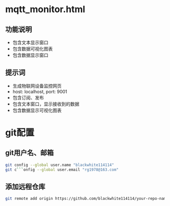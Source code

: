 # mqtt_monitor.html
## 功能说明
- 包含文本显示窗口
- 包含数据可视化图表
- 包含数据显示窗口

## 提示词 
- 生成物联网设备监控网页
- host: localhost, port: 9001
- 包含订阅、发布
- 包含文本窗口，显示接收到的数据
- 包含数据显示可视化图表
#  git配置
## git用户名、邮箱    
```bash
git config --global user.name "blackwhite114114"
git c```onfig --global user.email "rg1978@163.com"
```
## 添加远程仓库
``` bash
git remote add origin https://github.com/blackwhite114114/your-repo-name.git